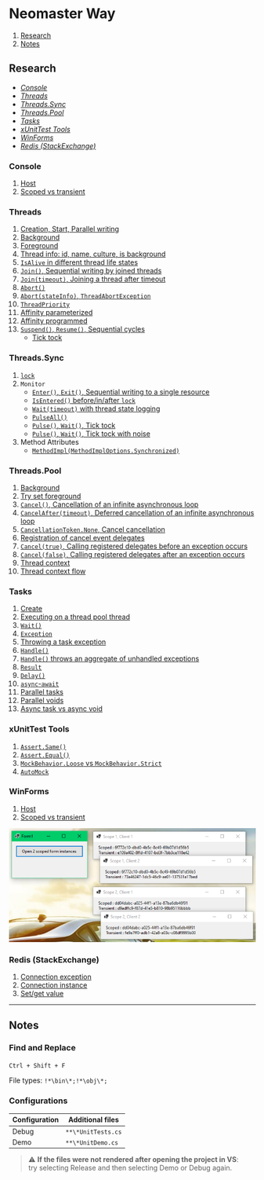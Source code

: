 # Neomaster Way

1. [Research](#research)
2. [Notes](#notes)

## Research <a name="research"></a>

* [*Console*](#console)
* [*Threads*](#threads)
* [*Threads.Sync*](#threads.sync)
* [*Threads.Pool*](#threads.pool)
* [*Tasks*](#tasks)
* [*xUnitTest Tools*](#tests)
* [*WinForms*](#win-forms)  
* [*Redis (StackExchange)*](#redis-se)

### Console <a name="console"></a>
1. [Host][console-1]
2. [Scoped vs transient][console-2]

[console-1]:.Net/Research/Console.Host/Program.cs
[console-2]:.Net/Research/Console.ScopedVsTransient/Program.cs

### Threads <a name="threads"></a>
1. [Creation, Start, Parallel writing][threads-1]
2. [Background][threads-2]
3. [Foreground][threads-3]
4. [Thread info: id, name, culture, is background][threads-4]
5. [`IsAlive` in different thread life states][threads-5]
6. [`Join()`, Sequential writing by joined threads][threads-6]
7. [`Join(timeout)`, Joining a thread after timeout][threads-7]
8. [`Abort()`][threads-8]
9. [`Abort(stateInfo)`, `ThreadAbortException`][threads-9]
10. [`ThreadPriority`][threads-10]
11. [Affinity parameterized][threads-11]
12. [Affinity programmed][threads-12]
13. [`Suspend()`, `Resume()`, Sequential cycles][threads-13]
    - [Tick tock][threads-13.1]

[threads-1]:.Net/Research/Threads/CreationStartParallelWritingUnitDemo.cs
[threads-2]:.Net/Research/Threads.Background/Program.cs
[threads-3]:.Net/Research/Threads.Foreground/Program.cs
[threads-4]:.Net/Research/Threads/InfoUnitDemo.cs
[threads-5]:.Net/Research/Threads/IsAliveUnitDemo.cs
[threads-6]:.Net/Research/Threads/JoinUnitDemo.cs
[threads-7]:.Net/Research/Threads/JoinTimeoutUnitDemo.cs
[threads-8]:.Net/Research/Threads.Abort/Program.cs
[threads-9]:.Net/Research/Threads.AbortArg/Program.cs
[threads-10]:.Net/Research/Threads.Priority/Program.cs
[threads-11]:.Net/Research/Threads.AffinityParameterized
[threads-12]:.Net/Research/Threads.AffinityProgrammed/Program.cs
[threads-13]:.Net/Research/Threads.SuspendResume/Program.cs
[threads-13.1]:.Net/Research/Threads.SuspendResume.TickTock/Program.cs

### Threads.Sync <a name="threads.sync"></a>
1. [`lock`][threads.sync-1]
2. `Monitor`
    - [`Enter()`, `Exit()`, Sequential writing to a single resource][threads.sync-2.1]
    - [`IsEntered()` before/in/after `lock`][threads.sync-2.2]
    - [`Wait(timeout)` with thread state logging][threads.sync-2.3]
    - [`PulseAll()`][threads.sync-2.4]
    - [`Pulse()`, `Wait()`, Tick tock][threads.sync-2.5]
    - [`Pulse()`, `Wait()`, Tick tock with noise][threads.sync-2.6]
3. Method Attributes
    - [`MethodImpl(MethodImplOptions.Synchronized)`][threads.sync-3.1]

[threads.sync-1]:.Net/Research/Threads.Sync/LockUnitDemo.cs
[threads.sync-2.1]:.Net/Research/Threads.Sync/Monitors/EnterExitUnitDemo.cs
[threads.sync-2.2]:.Net/Research/Threads.Sync/Monitors/IsEnteredUnitDemo.cs
[threads.sync-2.3]:.Net/Research/Threads.Sync/Monitors/WaitUnitDemo.cs
[threads.sync-2.4]:.Net/Research/Threads.Sync/Monitors/PulseAllUnitDemo.cs
[threads.sync-2.5]:.Net/Research/Threads.Sync/Monitors/PulseWaitTickTockUnitDemo.cs
[threads.sync-2.6]:.Net/Research/Threads.Sync/Monitors/PulseWaitTickTockWithNoiseUnitDemo.cs
[threads.sync-3.1]:.Net/Research/Threads.Sync/MethodAttributes/SynchronizedUnitDemo.cs

### Threads.Pool <a name="threads.pool"></a>
1. [Background][threads.pool-1]
2. [Try set foreground][threads.pool-2]
3. [`Cancel()`, Cancellation of an infinite asynchronous loop][threads.pool-3]
4. [`CancelAfter(timeout)`, Deferred cancellation of an infinite asynchronous loop][threads.pool-4]
5. [`CancellationToken.None`, Cancel cancellation][threads.pool-5]
6. [Registration of cancel event delegates][threads.pool-6]
7. [`Cancel(true)`, Calling registered delegates before an exception occurs][threads.pool-7]
8. [`Cancel(false)`, Calling registered delegates after an exception occurs][threads.pool-8]
9. [Thread context][threads.pool-9]
10. [Thread context flow][threads.pool-10]

[threads.pool-1]:.Net/Research/Threads.Pool/BackgroundUnitDemo.cs
[threads.pool-2]:.Net/Research/Threads.Pool/TrySetForegroundUnitDemo.cs
[threads.pool-3]:.Net/Research/Threads.Pool/CancelUnitDemo.cs
[threads.pool-4]:.Net/Research/Threads.Pool/CancelAfterUnitDemo.cs
[threads.pool-5]:.Net/Research/Threads.Pool/CancelCancellationUnitDemo.cs
[threads.pool-6]:.Net/Research/Threads.Pool/CancelEventDelegateUnitDemo.cs
[threads.pool-7]:.Net/Research/Threads.Pool/CancelTrueUnitDemo.cs
[threads.pool-8]:.Net/Research/Threads.Pool/CancelFalseUnitDemo.cs
[threads.pool-9]:.Net/Research/Threads.Pool/ThreadContextUnitDemo.cs
[threads.pool-10]:.Net/Research/Threads.Pool/ThreadContextFlowUnitDemo.cs

### Tasks <a name="tasks"></a>
1. [Create][tasks-1]
2. [Executing on a thread pool thread][tasks-2]
3. [`Wait()`][tasks-3]
4. [`Exception`][tasks-4]
5. [Throwing a task exception][tasks-5]
6. [`Handle()`][tasks-6]
7. [`Handle()` throws an aggregate of unhandled exceptions][tasks-7]
8. [`Result`][tasks-8]
9. [`Delay()`][tasks-9]
10. [`async`-`await`][tasks-10]
11. [Parallel tasks][tasks-11]
12. [Parallel voids][tasks-12]
13. [Async task vs async void][tasks-13]

[tasks-1]:.Net/Research/Tasks/TaskCreateUnitDemo.cs
[tasks-2]:.Net/Research/Tasks/TaskExecutingOnThreadPoolThreadUnitDemo.cs
[tasks-3]:.Net/Research/Tasks/TaskWaitUnitDemo.cs
[tasks-4]:.Net/Research/Tasks/TaskExceptionUnitDemo.cs
[tasks-5]:.Net/Research/Tasks/TaskExceptionThrowingUnitDemo.cs
[tasks-6]:.Net/Research/Tasks/TaskExceptionHandleUnitDemo.cs
[tasks-7]:.Net/Research/Tasks/TaskExceptionUnhandledAggregateUnitDemo.cs
[tasks-8]:.Net/Research/Tasks/TaskResultUnitDemo.cs
[tasks-9]:.Net/Research/Tasks/TaskDelayUnitDemo.cs
[tasks-10]:.Net/Research/Tasks/AsyncAwaitUnitDemo.cs
[tasks-11]:.Net/Research/Tasks/AsyncParallelTasksUnitDemo.cs
[tasks-12]:.Net/Research/Tasks/AsyncParallelVoidsUnitDemo.cs
[tasks-13]:.Net/Research/Tasks/AsyncTaskVsVoidExceptionUnitDemo.cs

### xUnitTest Tools <a name="tests"></a>
1. [`Assert.Same()`][tests-1]
2. [`Assert.Equal()`][tests-2]
101. [`MockBehavior.Loose` vs `MockBehavior.Strict`][tests-101]
102. [`AutoMock`][tests-102]

[tests-1]:.Net/Research/XUnitTools/Asserts/SameUnitTests.cs
[tests-2]:.Net/Research/XUnitTools/Asserts/EqualUnitTests.cs
[tests-101]:.Net/Research/XUnitTools/LooseVsStrictUnitTests.cs
[tests-102]:.Net/Research/XUnitTools/AutoMockUnitTests.cs

### WinForms <a name="win-forms"></a>
1. [Host][win-forms-1]
2. [Scoped vs transient][win-forms-2]

![WinForms/Scoped vs transient](Docs/img/demos/WinForms.ScopedVsTransient.png "Scoped vs transient")

[win-forms-1]:.Net/Research/WinForms.Host/Program.cs
[win-forms-2]:.Net/Research/WinForms.ScopedVsTransient/Program.cs

### Redis (StackExchange) <a name="redis-se"></a>
1. [Connection exception][redis-se-1]
2. [Connection instance][redis-se-2]
3. [Set/get value][redis-se-3]

[redis-se-1]:.Net/Research/RedisSE/ConnectionExceptionUnitDemo.cs
[redis-se-2]:.Net/Research/RedisSE/ConnectionInstanceUnitDemo.cs
[redis-se-3]:.Net/Research/RedisSE/SetGetUnitDemo.cs

---

## Notes <a name="notes"></a>

### Find and Replace

`Ctrl + Shift + F`

File types: `!*\bin\*;!*\obj\*;`

### Configurations

|Configuration|Additional files|
|-|-|
|Debug|`**\*UnitTests.cs`|
|Demo|`**\*UnitDemo.cs`|

> :warning: **If the files were not rendered after opening the project in VS**:  
> try selecting Release and then selecting Demo or Debug again.
